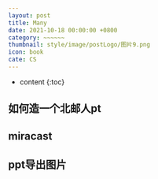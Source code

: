 ```yaml
---
layout: post
title: Many
date: 2021-10-18 00:00:00 +0800
category: ~~~~~~
thumbnail: style/image/postLogo/图片9.png
icon: book
cate: CS
---
```





* content
{:toc}


##  如何造一个北邮人pt

##  miracast


## ppt导出图片

## 




